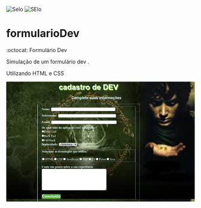 

![Selo](https://img.shields.io/github/languages/count/GiVicking/formularioDev)
![SElo](https://img.shields.io/github/languages/top/GiVicking/formularioDev)

# formularioDev
:octocat: Formulário Dev 


Simulação de um formulário dev . 

Utilizando HTML  e CSS

![Página Inicial Mentalista](https://github.com/GiVicking/formularioDev/blob/main/fotos.png)

